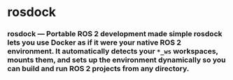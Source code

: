 # rosdock
### rosdock — Portable ROS 2 development made simple rosdock lets you use Docker as if it were your native ROS 2 environment.   It automatically detects your `*_ws` workspaces, mounts them, and sets up the environment dynamically so you can build and run ROS 2 projects from any directory.
